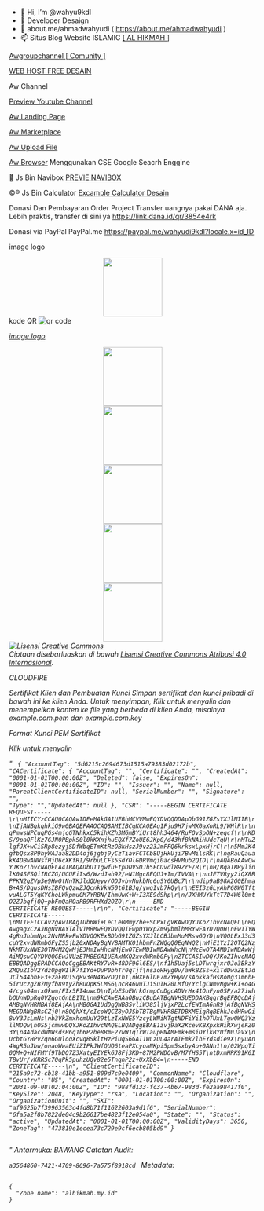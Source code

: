 - 👋 Hi, I’m @wahyu9kdl
- 👀 Developer Desaign 
- 🌱 about.me/ahmadwahyudi ( https://about.me/ahmadwahyudi )
- 📫 Situs Blog 
Website ISLAMIC <a href="https://kata-h.blogspot.com/">[ AL HIKMAH ]</a>


<a href="https://awsos.blogspot.com/">Awgroupchannel [ Comunity ] </a>

<a href="https://awprojectphp.000webhostapp.com/DESAIN.html">WEB HOST FREE DESAIN </a>

Aw Channel 

<a href="https://youtube.com/channel/UC7CRa3nkxakAZx_aRsMwRyA">Preview Youtube Channel</a>


<a href="https://jali.me/Profesional">Aw Landing Page </a>



<a href="https://inpage.es/UOAg">Aw Marketplace</a>



<a href="https://sfile.mobi/inv.php?id=358103">Aw Upload File </a>



<a href="https://cse.google.co.id/cse?cx=4a26c594511b8cd0c#gsc.tab=0">Aw Browser</a> Menggunakan CSE Google Seacrh Enggine



🔄  Js Bin  Navibox
    <a href="https://jsbin.com/tejuxic/">PREVIE NAVIBOX</a>

©️®️ Js Bin Calculator
<a href="https://jsbin.com/soqasos/edit?output">Excample Calculator Desain</a>



Donasi Dan Pembayaran Order Project
Transfer uangnya pakai DANA aja. Lebih praktis, transfer di sini ya 
https://link.dana.id/qr/3854e4rk

Donasi via PayPal PayPal.me https://paypal.me/wahyudi9kdl?locale.x=id_ID

image logo

<div class="separator" style="clear: both; text-align: center;"><a href="https://kata-h.blogspot.com/?m=1" rel="nofollow" style="margin-left: 0em; margin-right: 0em;" target="_blank"><img border="0" data-original-height="320" data-original-width="320" height="120" src="https://1.bp.blogspot.com/-0q6-TbiYLEY/YJfgoXvTrKI/AAAAAAAAC6I/-w32v-7i95UqW5zCapKDpOTrGUQ6IyT4ACLcBGAsYHQ/s600/ALHIKMAH.png" /></a></div>
kode QR
<img src='https://chart.googleapis.com/chart?cht=qr&chl=https%3A%2F%2Fwww.example.com&chs=180x180&choe=UTF-8&chld=L|2' rel='nofollow' alt='qr code'><a href='https://kata-h.blogspot.com/?m=1
            ' border='0' style='cursor:default'  rel='nofollow'><i
/a>

image logo
<div class="separator" style="clear: both; text-align: center;"><a href="https://awsos.blogspot.com/?m=1" rel="nofollow" style="margin-left: 0em; margin-right: 0em;" target="_blank"><img border="0" data-original-height="320" data-original-width="320" height="120" src="https://1.bp.blogspot.com/-87W9WYzeN_s/YJwW3DhoTRI/AAAAAAAAC_Q/8ujU2mYoWNQwhZYeMCC-85_PKy1madm1wCLcBGAsYHQ/s600/logo5_12_23446.png" /></a></div>
<div class="separator" style="clear: both; text-align: center;"><a href="https://awsos.blogspot.com/?m=1" rel="nofollow" style="margin-left: 0em; margin-right: 0em;" target="_blank"><img border="0" data-original-height="320" data-original-width="320" height="120" src="https://1.bp.blogspot.com/-upfmYrm1Mj4/YJwW25sg0iI/AAAAAAAAC_M/CiiI6q0OTrs2AzY3m9L4DH5jb2KJZh_lgCLcBGAsYHQ/s600/logo5_12_211956.png" /></a></div>
<div class="separator" style="clear: both; text-align: center;"><a href="https://awsos.blogspot.com/?m=1" rel="nofollow" style="margin-left: 0em; margin-right: 0em;" target="_blank"><img border="0" data-original-height="320" data-original-width="320" height="120" src="https://1.bp.blogspot.com/-sWIwHRakTtM/YJphXjeyoFI/AAAAAAAAC9c/7tr08-Mf_8syRDW4lL0QNpBVD1w74w-hACLcBGAsYHQ/s600/logo5_11_15302.png" /></a></div><div class="separator" style="clear: both; text-align: center;"><a href="https://awsos.blogspot.com/" rel="nofollow" style="margin-left: 0em; margin-right: 0em;" target="_blank"><img border="0" data-original-height="320" data-original-width="320" height="120" src="https://1.bp.blogspot.com/-ADRZxCrxY-0/YJwW2YI3YUI/AAAAAAAAC_I/kMHHD0TrjcwF5gj39XydhrVoV8GlO699QCLcBGAsYHQ/s600/logo5_12_21180.png" /></a></div>
<div class="separator" style="clear: both; text-align: center;"><a href="https://awsos.blogspot.com/" rel="nofollow" style="margin-left: 0em; margin-right: 0em;" target="_blank"><img border="0" data-original-height="320" data-original-width="320" height="120" src="https://1.bp.blogspot.com/-cegMld0-fmQ/YJphUmavRNI/AAAAAAAAC84/bz0j_43CQUcTzJ2Ob4MQYXVYUz9_iPtSACLcBGAsYHQ/s600/logo5_11_03230.png" /></a></div>
<!---
wahyu9kdl/wahyu9kdl is a ✨ special ✨ repository because its `README.md` (this file) appears on your GitHub profile.
You can click the Preview link to take a look at your changes.
---><a rel="license" href="http://creativecommons.org/licenses/by/4.0/"><img alt="Lisensi Creative Commons" style="border-width:0" src="https://i.creativecommons.org/l/by/4.0/88x31.png" /></a><br />Ciptaan disebarluaskan di bawah <a rel="license" href="http://creativecommons.org/licenses/by/4.0/">Lisensi Creative Commons Atribusi 4.0 Internasional</a>.

CLOUDFIRE

Sertifikat Klien dan Pembuatan Kunci
Simpan sertifikat dan kunci pribadi di bawah ini ke klien Anda. Untuk menyimpan, Klik untuk menyalin dan menempelkan konten ke file yang berbeda di klien Anda, misalnya example.com.pem dan example.com.key

Format Kunci
PEM	
Sertifikat

Klik untuk menyalin

"
<code>
    { "AccountTag": "5d6215c2694673d1515a79383d02172b",
  "CACertificate": {
    "AccountTag": "",
    "Certificate": "",
    "CreatedAt": "0001-01-01T00:00:00Z",
    "Deleted": false,
    "ExpiresOn": "0001-01-01T00:00:00Z",
    "ID": "",
    "Issuer": "",
    "Name": null,
    "ParentClientCertificateID": null,
    "SerialNumber": "",
    "Signature": "",
    "Type": "","UpdatedAt": null  },
  "CSR": "-----BEGIN CERTIFICATE REQUEST-----\r\nMIICYzCCAU0CAQAwIDEeMAkGA1UEBhMCVVMwEQYDVQQDDApDbG91ZGZsYXJlMIIB\r\nIjANBgkqhkiG9w0BAQEFAAOCAQ8AMIIBCgKCAQEAq1Fju9H7jwMX0aXoRL9/WHlR\r\nqPmwsNPCuqPGs4mjcGTNhkxC5kihXZh3M6mBYiUrt8hh3464/RuFOvSpON+zegcf\r\nKDS/9paQFlKz7GJN0PBpkS0l0kKXnjhuEQXf7ZoUE6JKpG/d43hfBkNAiHUdcTqU\r\nMTuZlgfJX+wCiSRp8ezyjSDfWbqETmKtRzOBkHszJ9vz23JmFFQ6krksxLpxHjrC\r\n5MmJK4gfbQsx8P9hyWAJaa82DD4oj6jgbj9yCzTiavFCTCb8UjHkUji7BwMilsRK\r\ngRauQauakK4OBwANWsfHjU6cXKfRI/9rbuLCFs5SdYOlGDRVmqi0acsHVMub2QID\r\nAQABoAAwCwYJKoZIhvcNAQELA4IBAQADbU11gwfuFtpDOVSOJh5FCDvdl89ZrF/R\r\nH/BqaIBRylinlK04SFSQiIRCZG/UCUFiIs6/WzdJah92/eN1Mgc8EQUJ+Im/IVVA\r\nnJETVRyy2iQX8RPPKN2gZVp3e9HwQtNnTKJldQUeyv/ODJvbvNukbNc6uSY0UBc7\r\ndip9aB98A2G0EhmaB+AS/DqusDHsIBFQvQzwZJQcnkVkW50t61BJq/ywqIvb7kQy\r\nEEI3zGLyAhP68W0TftvuALGT5YgKYChoLWkpmuGM7YRBN/IhmUwK+W+I3XE9dShp\r\n/JXHMUYkTtT7D4W6l0mtO2ZJbqfjQQ+pbFmQaHOaPB9RFHXd2OZO\r\n-----END CERTIFICATE REQUEST-----\r\n",
  "Certificate": "-----BEGIN CERTIFICATE-----\nMIIEFTCCAv2gAwIBAgIUb6Wi+LeCLeBMmyZhe+SCPxLgVKAwDQYJKoZIhvcNAQEL\nBQAwgagxCzAJBgNVBAYTAlVTMRMwEQYDVQQIEwpDYWxpZm9ybmlhMRYwFAYDVQQH\nEw1TYW4gRnJhbmNpc2NvMRkwFwYDVQQKExBDbG91ZGZsYXJlLCBJbmMuMRswGQYD\nVQQLExJ3d3cuY2xvdWRmbGFyZS5jb20xNDAyBgNVBAMTK01hbmFnZWQgQ0EgNWQ2\nMjE1YzI2OTQ2NzNkMTUxNWE3OTM4M2QwMjE3MmIwHhcNMjEwOTEwMDIwNDAwWhcN\nMzEwOTA4MDIwNDAwWjAiMQswCQYDVQQGEwJVUzETMBEGA1UEAxMKQ2xvdWRmbGFy\nZTCCASIwDQYJKoZIhvcNAQEBBQADggEPADCCAQoCggEBAKtRY7vR+48DF9Gl6ES/\nf1h5Uaj5sLDTwrqjxrOJo3BkzYZMQuZIoV2YdzOpgWIlK7fIYd+OuP0bhTr0qTjf\ns3oHHyg0v/aWkBZSs+xiTdDwaZEtJdJCl544bhEF3+2aFBOiSqRv3eN4XwZDQIh1\nHXE6lDE7mZYHyV/sAokkafHs8o0g31m6hE5irUczgZB7Myfb89tyZhRUOpK5LMS6\ncR46wuTJiSuIH20LMfD/YclgCWmvNgw+KI+o4G4/cgs04mrxQkwm/FIx5FI4uwcD\nIpbESoEWrkGrmpCuDgcADVrHx41OnFyn0SP/a27iwhbOUnWDpRg0VZqotGnLB1TL\nm9kCAwEAAaOBuzCBuDATBgNVHSUEDDAKBggrBgEFBQcDAjAMBgNVHRMBAf8EAjAA\nMB0GA1UdDgQWBBSvliW385ljVjxP2LcfEWImA6nR9jAfBgNVHSMEGDAWgBRsCZj0\n8OQhXt/cIcoWQCZ8yOJSbTBTBgNVHR8ETDBKMEigRqBEhkJodHRwOi8vY3JsLmNs\nb3VkZmxhcmUuY29tLzIxNWE5YzcyLWNiMTgtNDFiYi1hOTUxLTgwOWQ3YzllMDQw\nOS5jcmwwDQYJKoZIhvcNAQELBQADggEBAE1zvj9aX2KcevKBXpxkHiRXwjeFZ03Y\n4AdacdWNWsdsP6q1h6P2he8RmE27wW1qIrWIaupHNAMFmk+msiOYlkBYUfN0JaVx\nUcbtGYHPvZqn6GUloqXcvqBSkltHzPiUqS6GAI1WLzUL4arATEmk7lhEYdsdie9X\nyuAn4WgR5nJbw/onaoWwaEUiZIPkJWfQUQ6teaPXcyoaNKpi5pm5sxbyAo+0ANn1\n/02WpqTi0QM+Q+NIFMYf9TbDO7Z3XatyEIYEk6J8Fj3KD+87M2PWDOvB/M7fHS5T\ntDxmHRK91K6ITBvUr/vKRRSc70qPk5puhzUQv82e5TnqnP2z+UxXbB4=\n-----END CERTIFICATE-----\n",
  "ClientCertificateID": "215a9c72-cb18-41bb-a951-809d7c9e0409",
  "CommonName": "Cloudflare",
  "Country": "US",
  "CreatedAt": "0001-01-01T00:00:00Z",
  "ExpiresOn": "2031-09-08T02:04:00Z",
  "ID": "988fd133-fc37-4b67-983d-fe2aa98417f0",
  "KeySize": 2048,
  "KeyType": "rsa",
  "Location": "",
  "Organization": "",
  "OrganizationUnit": "",
  "SKI": "af9625b7f39963563c4fd8b71f11622603a9d1f6",
  "SerialNumber": "6fa5a2f8b7822de04c9b26617be4823f12e054a0",
  "State": "",
  "Status": "active",
  "UpdatedAt": "0001-01-01T00:00:00Z",
  "ValidityDays": 3650,
  "ZoneTag": "473819e1ecea73c729e9cf6ecb805bd9"
}

</code>
"
Antarmuka:
BAWANG
Catatan Audit:

<code>a3564860-7421-4709-8696-7a575f8918cd
</code>
Metadata:

<code>
{
  "Zone name": "alhikmah.my.id"
}

</code>
